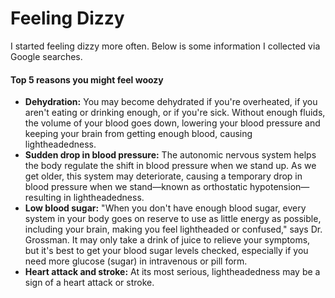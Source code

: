 # Feeling Dizzy

I started feeling dizzy more often. Below is some information I collected via Google searches.

#### Top 5 reasons you might feel woozy

* **Dehydration:** You may become dehydrated if you're overheated, if you aren't eating or drinking enough, or if you're sick. Without enough fluids, the volume of your blood goes down, lowering your blood pressure and keeping your brain from getting enough blood, causing lightheadedness.
* **Sudden drop in blood pressure:** The autonomic nervous system helps the body regulate the shift in blood pressure when we stand up. As we get older, this system may deteriorate, causing a temporary drop in blood pressure when we stand—known as orthostatic hypotension—resulting in lightheadedness. 
* **Low blood sugar:** "When you don't have enough blood sugar, every system in your body goes on reserve to use as little energy as possible, including your brain, making you feel lightheaded or confused," says Dr. Grossman. It may only take a drink of juice to relieve your symptoms, but it's best to get your blood sugar levels checked, especially if you need more glucose (sugar) in intravenous or pill form.
* **Heart attack and stroke:** At its most serious, lightheadedness may be a sign of a heart attack or stroke. 
